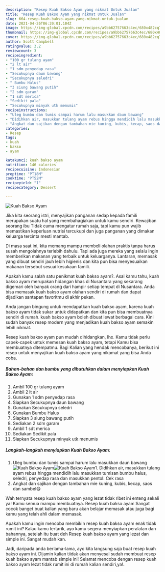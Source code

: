 ```yaml
---
description: "Resep Kuah Bakso Ayam yang nikmat Untuk Jualan"
title: "Resep Kuah Bakso Ayam yang nikmat Untuk Jualan"
slug: 664-resep-kuah-bakso-ayam-yang-nikmat-untuk-jualan
date: 2021-04-26T06:20:01.104Z
image: https://img-global.cpcdn.com/recipes/a9bb62757663c4ec/680x482cq70/kuah-bakso-ayam-foto-resep-utama.jpg
thumbnail: https://img-global.cpcdn.com/recipes/a9bb62757663c4ec/680x482cq70/kuah-bakso-ayam-foto-resep-utama.jpg
cover: https://img-global.cpcdn.com/recipes/a9bb62757663c4ec/680x482cq70/kuah-bakso-ayam-foto-resep-utama.jpg
author: Scott Campbell
ratingvalue: 3.2
reviewcount: 3
recipeingredient:
- "100 gr tulang ayam"
- "2 lt air"
- "1 sdm penyedap rasa"
- "Secukupnya daun bawang"
- "Secukupnya seledri"
- " Bumbu Halus"
- "3 siung bawang putih"
- "2 sdm garam"
- "1 sdt merica"
- "Sedikit pala"
- "Secukupnya minyak utk menumis"
recipeinstructions:
- "Uleg bumbu dan tumis sampai harum lalu masukkan daun bawang"
- "Didihkan air, masukkan tulang ayam rebus hingga mendidih lalu masukkan tumisan bumbu halus, seledri, penyedap rasa dan masukkan pentol. Cek rasa"
- "Angkat dan sajikan dengan tambahan mie kuning, kubis, kecap, saos dan sambel😋"
categories:
- Resep
tags:
- kuah
- bakso
- ayam

katakunci: kuah bakso ayam 
nutrition: 146 calories
recipecuisine: Indonesian
preptime: "PT18M"
cooktime: "PT52M"
recipeyield: "1"
recipecategory: Dessert

---
```



![Kuah Bakso Ayam](https://img-global.cpcdn.com/recipes/a9bb62757663c4ec/680x482cq70/kuah-bakso-ayam-foto-resep-utama.jpg)

Jika kita seorang istri, menyajikan panganan sedap kepada famili merupakan suatu hal yang membahagiakan untuk kamu sendiri. Kewajiban seorang ibu Tidak cuma mengatur rumah saja, tapi kamu pun wajib memastikan keperluan nutrisi tercukupi dan juga panganan yang dimakan keluarga tercinta mesti mantab.

Di masa  saat ini, kita memang mampu membeli olahan praktis tanpa harus susah mengolahnya terlebih dahulu. Tapi ada juga mereka yang selalu ingin memberikan makanan yang terbaik untuk keluarganya. Lantaran, memasak yang dibuat sendiri jauh lebih higienis dan kita pun bisa menyesuaikan makanan tersebut sesuai kesukaan famili. 



Apakah kamu salah satu penikmat kuah bakso ayam?. Asal kamu tahu, kuah bakso ayam merupakan hidangan khas di Nusantara yang sekarang digemari oleh banyak orang dari hampir setiap tempat di Nusantara. Anda bisa memasak kuah bakso ayam olahan sendiri di rumah dan dapat dijadikan santapan favoritmu di akhir pekan.

Anda jangan bingung untuk mendapatkan kuah bakso ayam, karena kuah bakso ayam tidak sukar untuk didapatkan dan kita pun bisa membuatnya sendiri di rumah. kuah bakso ayam boleh dibuat lewat berbagai cara. Kini sudah banyak resep modern yang menjadikan kuah bakso ayam semakin lebih nikmat.

Resep kuah bakso ayam pun mudah dihidangkan, lho. Kamu tidak perlu capek-capek untuk memesan kuah bakso ayam, tetapi Kamu bisa membuatnya ditempatmu. Bagi Kalian yang hendak mencobanya, berikut ini resep untuk menyajikan kuah bakso ayam yang nikamat yang bisa Anda coba.

<!--inarticleads1-->

##### Bahan-bahan dan bumbu yang dibutuhkan dalam menyiapkan Kuah Bakso Ayam:

1. Ambil 100 gr tulang ayam
1. Ambil 2 lt air
1. Gunakan 1 sdm penyedap rasa
1. Siapkan Secukupnya daun bawang
1. Gunakan Secukupnya seledri
1. Gunakan  Bumbu Halus
1. Siapkan 3 siung bawang putih
1. Sediakan 2 sdm garam
1. Ambil 1 sdt merica
1. Sediakan Sedikit pala
1. Siapkan Secukupnya minyak utk menumis




<!--inarticleads2-->

##### Langkah-langkah menyiapkan Kuah Bakso Ayam:

1. Uleg bumbu dan tumis sampai harum lalu masukkan daun bawang
<img src="https://img-global.cpcdn.com/steps/9873260bafa082c0/160x128cq70/kuah-bakso-ayam-langkah-memasak-1-foto.jpg" alt="Kuah Bakso Ayam"><img src="https://img-global.cpcdn.com/steps/1af844ca451e1217/160x128cq70/kuah-bakso-ayam-langkah-memasak-1-foto.jpg" alt="Kuah Bakso Ayam">1. Didihkan air, masukkan tulang ayam rebus hingga mendidih lalu masukkan tumisan bumbu halus, seledri, penyedap rasa dan masukkan pentol. Cek rasa
1. Angkat dan sajikan dengan tambahan mie kuning, kubis, kecap, saos dan sambel😋




Wah ternyata resep kuah bakso ayam yang lezat tidak ribet ini enteng sekali ya! Kamu semua mampu membuatnya. Resep kuah bakso ayam Sangat cocok banget buat kalian yang baru akan belajar memasak atau juga bagi kamu yang telah ahli dalam memasak.

Apakah kamu ingin mencoba membikin resep kuah bakso ayam enak tidak rumit ini? Kalau kamu tertarik, ayo kamu segera menyiapkan peralatan dan bahannya, setelah itu buat deh Resep kuah bakso ayam yang lezat dan simple ini. Sangat mudah kan. 

Jadi, daripada anda berlama-lama, ayo kita langsung saja buat resep kuah bakso ayam ini. Dijamin kalian tiidak akan menyesal sudah membuat resep kuah bakso ayam mantab simple ini! Selamat mencoba dengan resep kuah bakso ayam lezat tidak rumit ini di rumah kalian sendiri,ya!.


